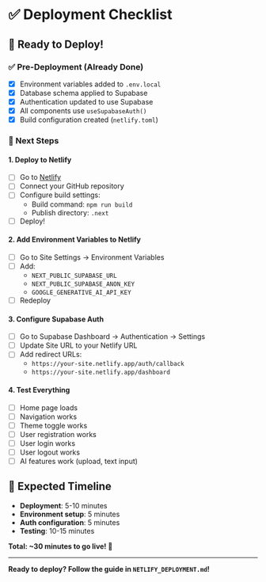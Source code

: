 # ✅ Deployment Checklist

## 🚀 **Ready to Deploy!**

### **✅ Pre-Deployment (Already Done)**
- [x] Environment variables added to `.env.local`
- [x] Database schema applied to Supabase
- [x] Authentication updated to use Supabase
- [x] All components use `useSupabaseAuth()`
- [x] Build configuration created (`netlify.toml`)

### **🚀 Next Steps**

#### **1. Deploy to Netlify**
- [ ] Go to [Netlify](https://netlify.com)
- [ ] Connect your GitHub repository
- [ ] Configure build settings:
  - Build command: `npm run build`
  - Publish directory: `.next`
- [ ] Deploy!

#### **2. Add Environment Variables to Netlify**
- [ ] Go to Site Settings → Environment Variables
- [ ] Add:
  - `NEXT_PUBLIC_SUPABASE_URL`
  - `NEXT_PUBLIC_SUPABASE_ANON_KEY`
  - `GOOGLE_GENERATIVE_AI_API_KEY`
- [ ] Redeploy

#### **3. Configure Supabase Auth**
- [ ] Go to Supabase Dashboard → Authentication → Settings
- [ ] Update Site URL to your Netlify URL
- [ ] Add redirect URLs:
  - `https://your-site.netlify.app/auth/callback`
  - `https://your-site.netlify.app/dashboard`

#### **4. Test Everything**
- [ ] Home page loads
- [ ] Navigation works
- [ ] Theme toggle works
- [ ] User registration works
- [ ] User login works
- [ ] User logout works
- [ ] AI features work (upload, text input)

## 🎯 **Expected Timeline**
- **Deployment**: 5-10 minutes
- **Environment setup**: 5 minutes
- **Auth configuration**: 5 minutes
- **Testing**: 10-15 minutes

**Total: ~30 minutes to go live! 🚀**

---

**Ready to deploy? Follow the guide in `NETLIFY_DEPLOYMENT.md`!** 